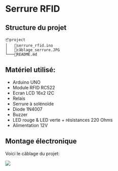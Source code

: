 # __Serrure RFID__

## Structure du projet
```
📦project
│   📜serrure_rfid.ino 
│   📜câblage_serrure.JPG        
└───📜README.md
```

## Matériel utilisé: 
* Arduino UNO
* Module RFID RC522
* Ecran LCD 16x2 I2C
* Relais
* Serrure à solénoïde
* Diode 1N4007
* Buzzer
* LED rouge & LED verte + résistances 220 Ohms
* Alimentation 12V

## Montage électronique
Voici le câblage du projet:

![](câblage_serrure.PNG#center)

